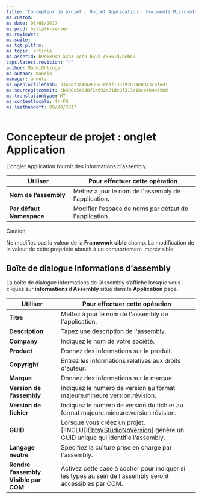 ```yaml
---
title: "Concepteur de projet : Onglet Application | Documents Microsoft"
ms.custom: 
ms.date: 06/08/2017
ms.prod: biztalk-server
ms.reviewer: 
ms.suite: 
ms.tgt_pltfrm: 
ms.topic: article
ms.assetid: b9d6894a-a3b3-4cc9-b69a-c5561d7aebe7
caps.latest.revision: "4"
author: MandiOhlinger
ms.author: mandia
manager: anneta
ms.openlocfilehash: 3342d23a406930d7ebaf136792634e0043c9fed1
ms.sourcegitcommit: cb908c540d8f1a692d01dc8f313e16cb4b4e696d
ms.translationtype: MT
ms.contentlocale: fr-FR
ms.lasthandoff: 09/20/2017
---
```

# <a name="project-designer-application-tab"></a>Concepteur de projet : onglet Application
L'onglet Application fournit des informations d'assembly.  
  
|Utiliser|Pour effectuer cette opération|  
|--------------|----------------|  
|**Nom de l’assembly**|Mettez à jour le nom de l'assembly de l'application.|  
|**Par défaut Namespace**|Modifier l'espace de noms par défaut de l'application.|  
  
> [!CAUTION]
>  Ne modifiez pas la valeur de la **Framework cible** champ. La modification de la valeur de cette propriété aboutit à un comportement imprévisible.  
  
## <a name="assembly-information-dialog-box"></a>Boîte de dialogue Informations d'assembly  
 La boîte de dialogue informations de l’Assembly s’affiche lorsque vous cliquez sur **informations d’Assembly** situé dans le **Application** page.  
  
|Utiliser|Pour effectuer cette opération|  
|--------------|----------------|  
|**Titre**|Mettez à jour le nom de l'assembly de l'application.|  
|**Description**|Tapez une description de l'assembly.|  
|**Company**|Indiquez le nom de votre société.|  
|**Product**|Donnez des informations sur le produit.|  
|**Copyright**|Entrez les informations relatives aux droits d'auteur.|  
|**Marque**|Donnez des informations sur la marque.|  
|**Version de l’assembly**|Indiquez le numéro de version au format majeure.mineure.version.révision.|  
|**Version de fichier**|Indiquez le numéro de version du fichier au format majeure.mineure.version.révision.|  
|**GUID**|Lorsque vous créez un projet, [!INCLUDE[btsVStudioNoVersion](../includes/btsvstudionoversion-md.md)] génère un GUID unique qui identifie l'assembly.|  
|**Langage neutre**|Spécifiez la culture prise en charge par l'assembly.|  
|**Rendre l’assembly Visible par COM**|Activez cette case à cocher pour indiquer si les types au sein de l'assembly seront accessibles par COM.|